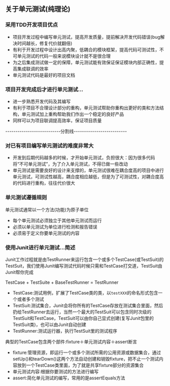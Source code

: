 ## 关于单元测试(纯理论)
<!--more-->

### 采用TDD开发项目优点

- 项目开发过程中编写单元测试，提高开发质量，提前解决开发代码错误(bug解决时间越长，修复代价就翻倍)
- 有利于开发过程中设计出高内聚，低耦合的模块框架，提高代码可测试性，不可单元测试的代码一般来说模块设计就不是很合理
- 为之后集成测试做一定的保障，单元测试能有效保证保证模块内部正确性，提高集成联调的效率
- 单元测试代码是最好的项目文档

### 项目开发完成后才进行单元测试...

- 进一步熟悉开发代码及其编写
- 有利于项目不合理设计部分的重构，单元测试帮助你重构出更好的类和方法结构，单元测试加上重构帮助我们作出一个稳定的良好产品
- 同样可以为项目联调提高效率，保证项目质量

---------------------------分割线--------------------------

### 对已有项目编写单元测试的难度非常大

- 开发到后期代码越多的时候，才开始单元测试，负担很大：因为很多代码将“不可单元测试”，为了介入单元测试，不得已做一些改动
- 单元测试是需要良好的设计来支撑的，单元测试很难在耦合度高的项目中进行单元测试，可测试性越高，耦合度相应越低，但是为了可测试性，对耦合度高的代码进行重构，往往代价很大


### 单元测试遵循规则

单元测试通常以一个方法(功能)为原子单位
- 每个单元测试必须独立于其他单元测试而运行
- 必须以单元测试为单位进行检测和报告错误
- 必须易于定义你要单元测试的内容

### 使用Junit进行单元测试...简述

Junit工作过程就是由TestRunner来运行包含一个或多个TestCase(或TestSuit)的TestSuit，我们使用Junit编写测试代码时候只需和TestCase打交道，TestSuit由Junit帮你完成

TestCase + TestSuite + BaseTestRunner = TestRunner

- TestCase:测试用例，扩展了TestCase类的类，以`testXXX`的命名形式包含一个或者多个测试
- TestSuit:测试集合，Junit会将你所有的TestCase存放在测试集合里面，然后扔给TestRunner去运行，当然一个最大的TestSuit可以包含同时次级的TestSuit和TestCase，TestSuit可以由你自己显式创建(复写Junit包里的TestSuit类)，也可以由Junit自动创建
- TestRunner:测试运行器，执行TestSuit里的测试程序

典型的TestCase包含两个部件:fixture＋单元测试内容＋assert断言

- fixture:管理资源，即运行一个或多个测试所需的公用资源或数据集合，通过setUp()和tearDown()这两个方法自动创建和销毁fixture，把不止一个测试内容放到一个TestCase类里面，为了就是共享fixture部分的资源集合
- 单元测试内容:根据你要测试的方法进行编写
- assert:简化单元测试的编写，常用的是assertEquals方法




